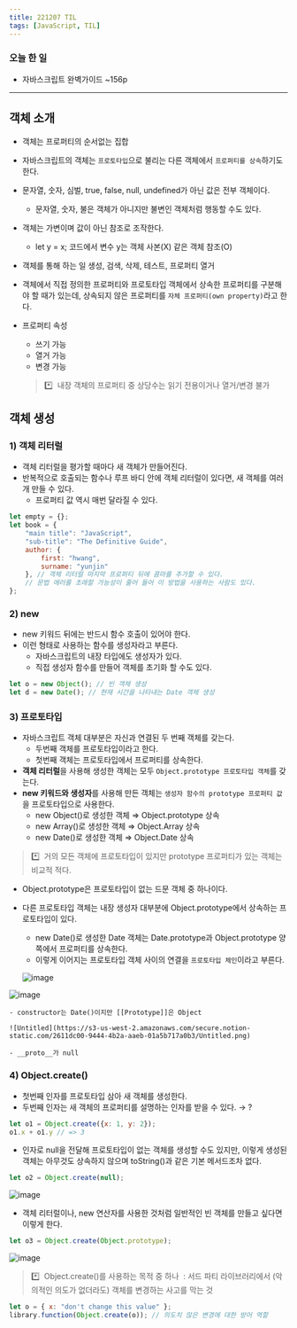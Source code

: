 ```yaml
---
title: 221207 TIL
tags: [JavaScript, TIL]
---
```


### 오늘 한 일 
- 자바스크립트 완벽가이드 ~156p

---

## 객체 소개

- 객체는 프로퍼티의 순서없는 집합
- 자바스크립트의 객체는 `프로토타입`으로 불리는 다른 객체에서 `프로퍼티를 상속`하기도 한다.
- 문자열, 숫자, 심벌, true, false, null, undefined가 아닌 값은 전부 객체이다.
    - 문자열, 숫자, 불은 객체가 아니지만 불변인 객체처럼 행동할 수도 있다.
- 객체는 가변이며 값이 아닌 참조로 조작한다.
    - let y = x; 코드에서 변수 y는 객체 사본(X) 같은 객체 참조(O)
- 객체를 통해 하는 일 생성, 검색, 삭제, 테스트, 프로퍼티 열거
- 객체에서 직접 정의한 프로퍼티와 프로토타입 객체에서 상속한 프로퍼티를 구분해야 할 때가 있는데, 상속되지 않은 프로퍼티를 `자체 프로퍼티(own property)`라고 한다.
- 프로퍼티 속성
    - 쓰기 가능
    - 열거 가능
    - 변경 가능
    
    > *️⃣  내장 객체의 프로퍼티 중 상당수는 읽기 전용이거나 열거/변경 불가
    > 

## 객체 생성

### 1) 객체 리터럴

- 객체 리터럴을 평가할 때마다 새 객체가 만들어진다.
- 반복적으로 호출되는 함수나 루프 바디 안에 객체 리터럴이 있다면, 새 객체를 여러 개 만들 수 있다.
    - 프로퍼티 값 역시 매번 달라질 수 있다.

```jsx
let empty = {};
let book = {
	"main title": "JavaScript",
	"sub-title": "The Definitive Guide",
	author: {
		first: "hwang",
		surname: "yunjin"
	}, // 객체 리터럴 마지막 프로퍼티 뒤에 콤마를 추가할 수 있다.
	// 문법 에러를 초래할 가능성이 줄어 들어 이 방법을 사용하는 사람도 있다.
};
```

### 2) new

- new 키워드 뒤에는 반드시 함수 호출이 있어야 한다.
- 이런 형태로 사용하는 함수를 생성자라고 부른다.
    - 자바스크립트의 내장 타입에도 생성자가 있다.
    - 직접 생성자 함수를 만들어 객체를 초기화 할 수도 있다.

```jsx
let o = new Object(); // 빈 객체 생성
let d = new Date(); // 현재 시간을 나타내는 Date 객체 생성
```

### 3) 프로토타입

- 자바스크립트 객체 대부분은 자신과 연결된 두 번째 객체를 갖는다.
    - 두번째 객체를 프로토타입이라고 한다.
    - 첫번째 객체는 프로토타입에서 프로퍼티를 상속한다.
- **객체 리터럴**을 사용해 생성한 객체는 모두 `Object.prototype 프로토타입 객체`를 갖는다.
- **new 키워드와 생성자**를 사용해 만든 객체는 `생성자 함수의 prototype 프로퍼티 값`을 프로토타입으로 사용한다.
    - new Object()로 생성한 객체 ⇒ Object.prototype 상속
    - new Array()로 생성한 객체 ⇒ Object.Array 상속
    - new Date()로 생성한 객체 ⇒ Object.Date 상속

> *️⃣  거의 모든 객체에 프로토타입이 있지만 prototype 프로퍼티가 있는 객체는 비교적 적다.
> 
- Object.prototype은 프로토타입이 없는 드문 객체 중 하나이다.
- 다른 프로토타입 객체는 내장 생성자 대부분에 Object.prototype에서 상속하는 프로토타입이 있다.
    - new Date()로 생성한 Date 객체는 Date.prototype과 Object.prototype 양쪽에서 프로퍼티를 상속한다.
    - 이렇게 이어지는 프로토타입 객체 사이의 연결을 `프로토타입 체인`이라고 부른다.
    
  ![image](https://user-images.githubusercontent.com/76581207/206199108-69ee7576-eb11-4d7a-a0c0-614c5322f0ae.png)

 ![image](https://user-images.githubusercontent.com/76581207/206199124-bb6df6e5-9317-466e-a6fe-cd8b839d7688.png)
    
    - constructor는 Date()이지만 [[Prototype]]은 Object
    
    ![Untitled](https://s3-us-west-2.amazonaws.com/secure.notion-static.com/2611dc00-9444-4b2a-aaeb-01a5b717a0b3/Untitled.png)
    
    - __proto__가 null

### 4) Object.create()

- 첫번째 인자를 프로토타입 삼아 새 객체를 생성한다.
- 두번째 인자는 새 객체의 프로퍼티를 설명하는 인자를 받을 수 있다. → ?

```jsx
let o1 = Object.create({x: 1, y: 2});
o1.x + o1.y // => 3
```

- 인자로 null을 전달해 프로토타입이 없는 객체를 생성할 수도 있지만, 이렇게 생성된 객체는 아무것도 상속하지 않으며 toString()과 같은 기본 메서드조차 없다.

```jsx
let o2 = Object.create(null);
```

![image](https://user-images.githubusercontent.com/76581207/206199153-ec17c16c-7161-4d06-bf9f-339101d09236.png)
- 객체 리터럴이나, new 연산자를 사용한 것처럼 일반적인 빈 객체를 만들고 싶다면 이렇게 한다.

```jsx
let o3 = Object.create(Object.prototype);
```

![image](https://user-images.githubusercontent.com/76581207/206199174-1d5e4259-bbc5-49b5-a572-39984b5d1996.png)

> *️⃣  Object.create()를 사용하는 목적 중 하나  : 서드 파티 라이브러리에서 (악의적인 의도가 없더라도) 객체를 변경하는 사고를 막는 것
> 

```jsx
let o = { x: "don't change this value" };
library.function(Object.create(o)); // 의도치 않은 변경에 대한 방어 역할
```